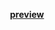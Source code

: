 <p align="center">
<a href="https://htmlpreview.github.io/?https://github.com/Voltos-zz/bubbleSort/blob/master/index.html"><b>preview</b></a>
</p>
